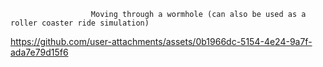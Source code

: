                       Moving through a wormhole (can also be used as a roller coaster ride simulation)

https://github.com/user-attachments/assets/0b1966dc-5154-4e24-9a7f-ada7e79d15f6

